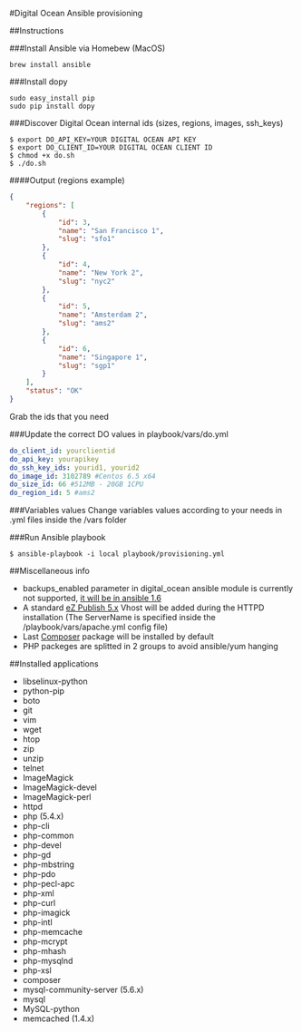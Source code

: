 #Digital Ocean Ansible provisioning

##Instructions

###Install Ansible via Homebew (MacOS)
```shell
brew install ansible
```

###Install dopy
```shell
sudo easy_install pip
sudo pip install dopy
```
###Discover Digital Ocean internal ids (sizes, regions, images, ssh_keys)

```shell
$ export DO_API_KEY=YOUR DIGITAL OCEAN API KEY
$ export DO_CLIENT_ID=YOUR DIGITAL OCEAN CLIENT ID
$ chmod +x do.sh
$ ./do.sh
```
####Output (regions example)
```json
{
    "regions": [
        {
            "id": 3,
            "name": "San Francisco 1",
            "slug": "sfo1"
        },
        {
            "id": 4,
            "name": "New York 2",
            "slug": "nyc2"
        },
        {
            "id": 5,
            "name": "Amsterdam 2",
            "slug": "ams2"
        },
        {
            "id": 6,
            "name": "Singapore 1",
            "slug": "sgp1"
        }
    ],
    "status": "OK"
}
```
Grab the ids that you need

###Update the correct DO values in playbook/vars/do.yml

```yml
do_client_id: yourclientid
do_api_key: yourapikey
do_ssh_key_ids: yourid1, yourid2
do_image_id: 3102789 #Centos 6.5 x64
do_size_id: 66 #512MB - 20GB 1CPU
do_region_id: 5 #ams2
```

###Variables values
Change variables values according to your needs in .yml files inside the /vars folder

###Run Ansible playbook
```shell
$ ansible-playbook -i local playbook/provisioning.yml
```

##Miscellaneous info
* backups_enabled parameter in digital_ocean ansible module is currently not supported, [it will be in ansible 1.6](http://docs.ansible.com/digital_ocean_module.html)
* A standard [eZ Publish 5.x](http://confluence.ez.no) Vhost will be added during the HTTPD installation (The ServerName is specified inside the /playbook/vars/apache.yml config file)
* Last [Composer](http://getcomposer.com) package will be installed by default
* PHP packeges are splitted in 2 groups to avoid ansible/yum hanging

##Installed applications
* libselinux-python
* python-pip
* boto
* git
* vim
* wget
* htop
* zip
* unzip
* telnet
* ImageMagick
* ImageMagick-devel
* ImageMagick-perl
* httpd
* php (5.4.x)
* php-cli
* php-common
* php-devel
* php-gd
* php-mbstring
* php-pdo
* php-pecl-apc
* php-xml
* php-curl
* php-imagick
* php-intl
* php-memcache
* php-mcrypt
* php-mhash
* php-mysqlnd
* php-xsl
* composer
* mysql-community-server (5.6.x)
* mysql
* MySQL-python
* memcached (1.4.x)
